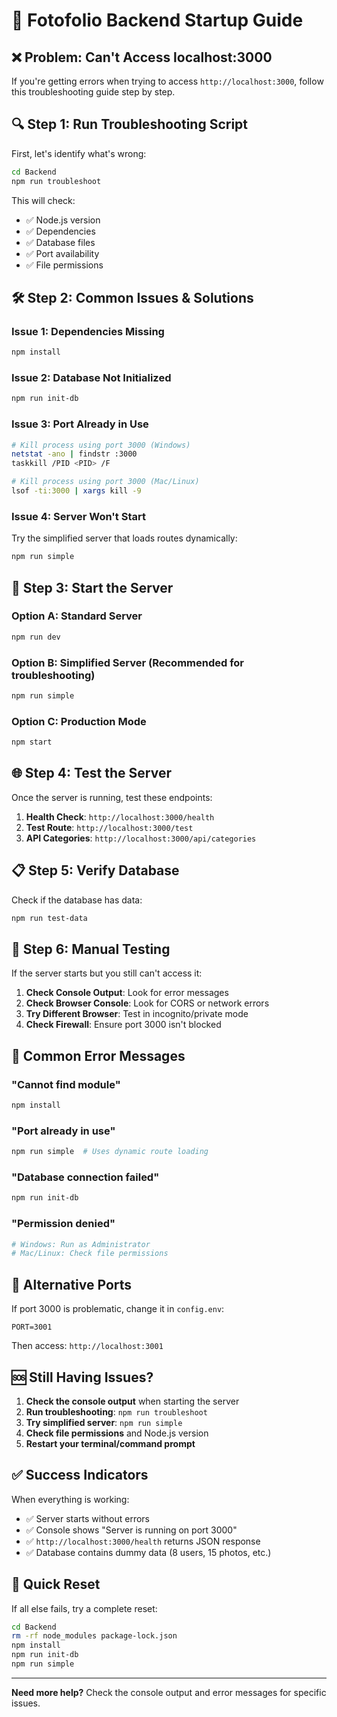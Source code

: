 # 🚀 Fotofolio Backend Startup Guide

## ❌ Problem: Can't Access localhost:3000

If you're getting errors when trying to access `http://localhost:3000`, follow this troubleshooting guide step by step.

## 🔍 Step 1: Run Troubleshooting Script

First, let's identify what's wrong:

```bash
cd Backend
npm run troubleshoot
```

This will check:
- ✅ Node.js version
- ✅ Dependencies
- ✅ Database files
- ✅ Port availability
- ✅ File permissions

## 🛠️ Step 2: Common Issues & Solutions

### Issue 1: Dependencies Missing
```bash
npm install
```

### Issue 2: Database Not Initialized
```bash
npm run init-db
```

### Issue 3: Port Already in Use
```bash
# Kill process using port 3000 (Windows)
netstat -ano | findstr :3000
taskkill /PID <PID> /F

# Kill process using port 3000 (Mac/Linux)
lsof -ti:3000 | xargs kill -9
```

### Issue 4: Server Won't Start
Try the simplified server that loads routes dynamically:
```bash
npm run simple
```

## 🚀 Step 3: Start the Server

### Option A: Standard Server
```bash
npm run dev
```

### Option B: Simplified Server (Recommended for troubleshooting)
```bash
npm run simple
```

### Option C: Production Mode
```bash
npm start
```

## 🌐 Step 4: Test the Server

Once the server is running, test these endpoints:

1. **Health Check**: `http://localhost:3000/health`
2. **Test Route**: `http://localhost:3000/test`
3. **API Categories**: `http://localhost:3000/api/categories`

## 📋 Step 5: Verify Database

Check if the database has data:
```bash
npm run test-data
```

## 🔧 Step 6: Manual Testing

If the server starts but you still can't access it:

1. **Check Console Output**: Look for error messages
2. **Check Browser Console**: Look for CORS or network errors
3. **Try Different Browser**: Test in incognito/private mode
4. **Check Firewall**: Ensure port 3000 isn't blocked

## 🐛 Common Error Messages

### "Cannot find module"
```bash
npm install
```

### "Port already in use"
```bash
npm run simple  # Uses dynamic route loading
```

### "Database connection failed"
```bash
npm run init-db
```

### "Permission denied"
```bash
# Windows: Run as Administrator
# Mac/Linux: Check file permissions
```

## 📱 Alternative Ports

If port 3000 is problematic, change it in `config.env`:
```env
PORT=3001
```

Then access: `http://localhost:3001`

## 🆘 Still Having Issues?

1. **Check the console output** when starting the server
2. **Run troubleshooting**: `npm run troubleshoot`
3. **Try simplified server**: `npm run simple`
4. **Check file permissions** and Node.js version
5. **Restart your terminal/command prompt**

## ✅ Success Indicators

When everything is working:
- ✅ Server starts without errors
- ✅ Console shows "Server is running on port 3000"
- ✅ `http://localhost:3000/health` returns JSON response
- ✅ Database contains dummy data (8 users, 15 photos, etc.)

## 🔄 Quick Reset

If all else fails, try a complete reset:
```bash
cd Backend
rm -rf node_modules package-lock.json
npm install
npm run init-db
npm run simple
```

---

**Need more help?** Check the console output and error messages for specific issues.
